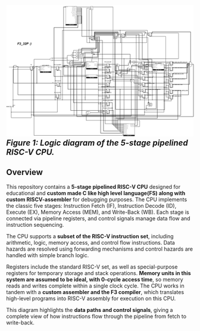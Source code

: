 ![CPU Logic Diagram](../assets/cpu_logic_diagram.png)
*Figure 1: Logic diagram of the 5-stage pipelined RISC-V CPU.*
---

## Overview

This repository contains a **5-stage pipelined RISC-V CPU** designed for educational and **custom made C like high level language(FS) along with custom RISCV-assembler** for debugging purposes. The CPU implements the classic five stages: Instruction Fetch (IF), Instruction Decode (ID), Execute (EX), Memory Access (MEM), and Write-Back (WB). Each stage is connected via pipeline registers, and control signals manage data flow and instruction sequencing.

The CPU supports a **subset of the RISC-V instruction set**, including arithmetic, logic, memory access, and control flow instructions. Data hazards are resolved using forwarding mechanisms and control hazards are handled with simple branch logic. 

Registers include the standard RISC-V set, as well as special-purpose registers for temporary storage and stack operations. **Memory units in this system are assumed to be ideal, with 0-cycle access time**, so memory reads and writes complete within a single clock cycle. The CPU works in tandem with a **custom assembler and the F3 compiler**, which translates high-level programs into RISC-V assembly for execution on this CPU.

This diagram highlights the **data paths and control signals**, giving a complete view of how instructions flow through the pipeline from fetch to write-back.
